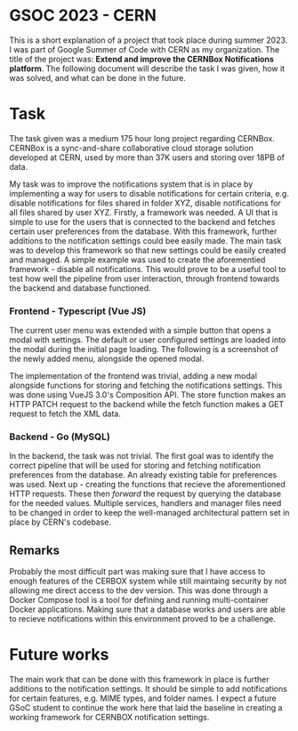 # GSOC 2023 - CERN

This is a short explanation of a project that took place during summer 2023. I was part of Google Summer of Code with CERN as my organization. The title of the project was: **Extend and improve the CERNBox Notifications platform**. The following document will describe the task I was given, how it was solved, and what can be done in the future.


# Task

The task given was a medium 175 hour long project regarding CERNBox. CERNBox is a sync-and-share collaborative cloud storage solution developed at CERN, used by more than 37K users and storing over 18PB of data.

My task was to improve the notifications system that is in place by implementing a way for users to disable notifications for certain criteria, e.g. disable notifications for files shared in folder XYZ, disable notifications for all files shared by user XYZ.
Firstly, a framework was needed. A UI that is simple to use for the users that is connected to the backend and fetches certain user preferences from the database. With this framework, further additions to the notification settings could bee easily made. The main task was to develop this framework so that new settings could be easily created and managed. A simple example was used to create the aforementied framework - disable all notifications. This would prove to be a useful tool to test how well the pipeline from user interaction, through frontend towards the backend and database functioned.

### Frontend - Typescript (Vue JS)
The current user menu was extended with a simple button that opens a modal with settings. The default or user configured settings are loaded into the modal during the initial page loading. The following is a screenshot of the newly added menu, alongside the opened modal.

The implementation of the frontend was trivial, adding a new modal alongside functions for storing and fetching the notifications settings. This was done using VueJS 3.0's Composition API. The store function makes an HTTP PATCH request to the backend while the fetch function makes a GET request to fetch the XML data.

### Backend - Go (MySQL)

In the backend, the task was not trivial. The first goal was to identify the correct pipeline that will be used for storing and fetching notification preferences from the database. An already existing table for preferences was used. Next up - creating the functions that recieve the aforementioned HTTP requests. These then *forward* the request by querying the database for the needed values. Multiple services, handlers and manager files need to be changed in order to keep the well-managed architectural pattern set in place by CERN's codebase.

## Remarks

Probably the most difficult part was making sure that I have access to enough features of the CERBOX system while still maintaing security by not allowing me direct access to the dev version. This was done through a Docker Compose tool is a tool for defining and running multi-container Docker applications. Making sure that a database works and users are able to recieve notifications within this environment proved to be a challenge.


# Future works

The main work that can be done with this framework in place is further additions to the notification settings. It should be simple to add notifications for certain features, e.g. MIME types, and folder names. I expect a future GSoC student to continue the work here that laid the baseline in creating a working framework for CERNBOX notification settings.
